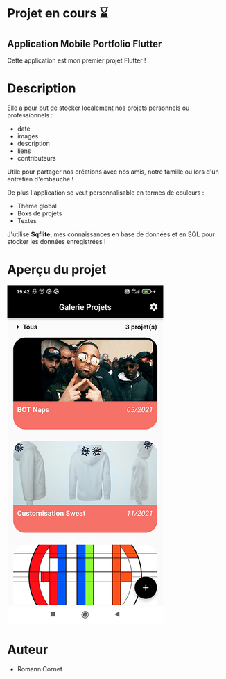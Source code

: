 # Projet en cours ⌛

## Application Mobile Portfolio Flutter

Cette application est mon premier projet Flutter !

# Description

Elle a pour but de stocker localement nos projets personnels ou professionnels :
 - date
 - images
 - description 
 - liens 
 - contributeurs 

Utile pour partager nos créations avec nos amis, notre famille ou lors d'un entretien d'embauche !

De plus l'application se veut personnalisable en termes de couleurs :
 - Thème global
 - Boxs de projets 
 - Textes

J'utilise **Sqflite**, mes connaissances en base de données et en SQL pour stocker les données enregistrées !

# Aperçu du projet

![](Capture.jpg)

# Auteur
 - Romann Cornet
